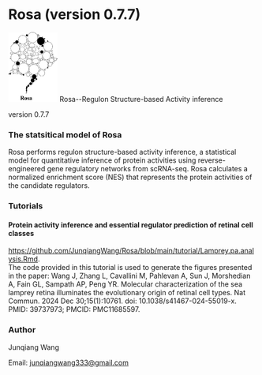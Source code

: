 # Rosa (version 0.7.7)
<img src="/Illustrative Figures/Rosa logo_r3.png" width="100" height="141">
Rosa--Regulon Structure-based Activity inference

version 0.7.7

### The statsitical model of Rosa

Rosa performs regulon structure-based activity inference, a statistical model for quantitative inference of protein activities using reverse-engineered gene regulatory networks from scRNA-seq. Rosa calculates a normalized enrichment score (NES) that represents the protein activities of the candidate regulators. 


### Tutorials  
#### Protein activity inference and essential regulator prediction of retinal cell classes
https://github.com/JunqiangWang/Rosa/blob/main/tutorial/Lamprey.pa.analysis.Rmd.  
The code provided in this tutorial is used to generate the figures presented in the paper: Wang J, Zhang L, Cavallini M, Pahlevan A, Sun J, Morshedian A, Fain GL, Sampath AP, Peng YR. Molecular characterization of the sea lamprey retina illuminates the evolutionary origin of retinal cell types. Nat Commun. 2024 Dec 30;15(1):10761. doi: 10.1038/s41467-024-55019-x. PMID: 39737973; PMCID: PMC11685597.

### Author 
Junqiang Wang

Email: junqiangwang333@gmail.com



